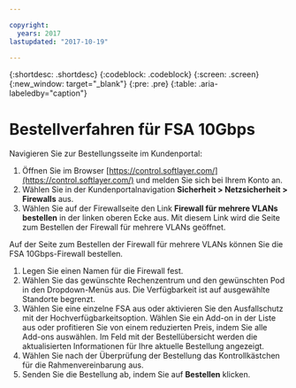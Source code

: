 ```yaml
---

copyright:
  years: 2017
lastupdated: "2017-10-19"

---
```


{:shortdesc: .shortdesc}
{:codeblock: .codeblock}
{:screen: .screen}
{:new_window: target="_blank"}
{:pre: .pre}
{:table: .aria-labeledby="caption"}

# Bestellverfahren für FSA 10Gbps

Navigieren Sie zur Bestellungsseite im Kundenportal:

1. Öffnen Sie im Browser [https://control.softlayer.com/](https://control.softlayer.com/) und melden Sie sich bei Ihrem Konto an.
2. Wählen Sie in der Kundenportalnavigation **Sicherheit > Netzsicherheit > Firewalls** aus.
3. Wählen Sie auf der Firewallseite den Link **Firewall für mehrere VLANs bestellen** in der linken oberen Ecke aus. Mit diesem Link wird die Seite zum Bestellen der Firewall für mehrere VLANs geöffnet.

Auf der Seite zum Bestellen der Firewall für mehrere VLANs können Sie die FSA 10Gbps-Firewall bestellen.

1. Legen Sie einen Namen für die Firewall fest.
2. Wählen Sie das gewünschte Rechenzentrum und den gewünschten Pod in den Dropdown-Menüs aus. Die Verfügbarkeit ist auf ausgewählte Standorte begrenzt.
3. Wählen Sie eine einzelne FSA aus oder aktivieren Sie den Ausfallschutz mit der Hochverfügbarkeitsoption.
Wählen Sie ein Add-on in der Liste aus oder profitieren Sie von einem reduzierten Preis, indem Sie alle Add-ons auswählen. Im Feld mit der Bestellübersicht werden die aktualisierten Informationen für Ihre aktuelle Bestellung angezeigt.
4. Wählen Sie nach der Überprüfung der Bestellung das Kontrollkästchen für die Rahmenvereinbarung aus.
5. Senden Sie die Bestellung ab, indem Sie auf **Bestellen** klicken.
